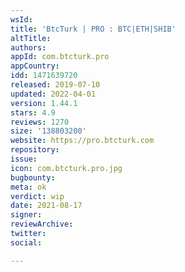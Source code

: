 ```yaml
---
wsId: 
title: 'BtcTurk | PRO : BTC|ETH|SHIB'
altTitle: 
authors: 
appId: com.btcturk.pro
appCountry: 
idd: 1471639720
released: 2019-07-10
updated: 2022-04-01
version: 1.44.1
stars: 4.9
reviews: 1270
size: '138803200'
website: https://pro.btcturk.com
repository: 
issue: 
icon: com.btcturk.pro.jpg
bugbounty: 
meta: ok
verdict: wip
date: 2021-08-17
signer: 
reviewArchive: 
twitter: 
social: 

---
```


